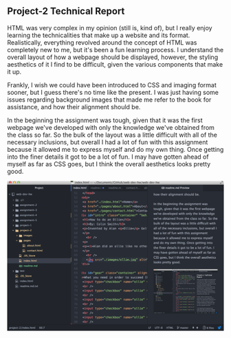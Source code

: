 ## Project-2 Technical Report
HTML was very complex in my opinion (still is, kind of), but I really enjoy learning the technicalities that make up a website and its format. Realistically, everything revolved around the concept of HTML was completely new to me, but it's been a fun learning process. I understand the overall layout of how a webpage should be displayed, however, the styling aesthetics of it I find to be difficult, given the various components that make it up.

Frankly, I wish we could have been introduced to CSS and imaging format sooner, but I guess there's no time like the present. I was just having some issues regarding background images that made me refer to the book for assistance, and how their alignment should be.

In the beginning the assignment was tough, given that it was the first webpage we've developed with only the knowledge we've obtained from the class so far. So the bulk of the layout was a little difficult with all of the necessary inclusions, but overall I had a lot of fun with this assignment because it allowed me to express myself and do my own thing. Once getting into the finer details it got to be a lot of fun. I may have gotten ahead of myself as far as CSS goes, but I think the overall aesthetics looks pretty good.

![image](./images/ScreenShot.jpg)
